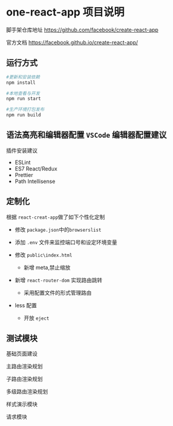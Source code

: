 # one-react-app 项目说明

脚手架仓库地址 <https://github.com/facebook/create-react-app>

官方文档 <https://facebook.github.io/create-react-app/>

## 运行方式

```bash
#更新和安装依赖
npm install

#本地查看与开发
npm run start

#生产环境打包发布
npm run build
```

## 语法高亮和编辑器配置 `VSCode` 编辑器配置建议

插件安装建议

- ESLint
- ES7 React/Redux
- Prettier
- Path Intellisense

## 定制化

根据 `react-creat-app`做了如下个性化定制

- 修改 `package.json`中的`browserslist`

- 添加 `.env` 文件来监控端口号和设定环境变量

- 修改 `public\index.html`

  - 新增 meta,禁止缩放

- 新增 `react-router-dom` 实现路由跳转

  - 采用配置文件的形式管理路由

- less 配置

  - 开放 `eject`

## 测试模块

基础页面建设

主路由渲染规划

子路由渲染规划

多级路由渲染规划

样式演示模块

请求模块
